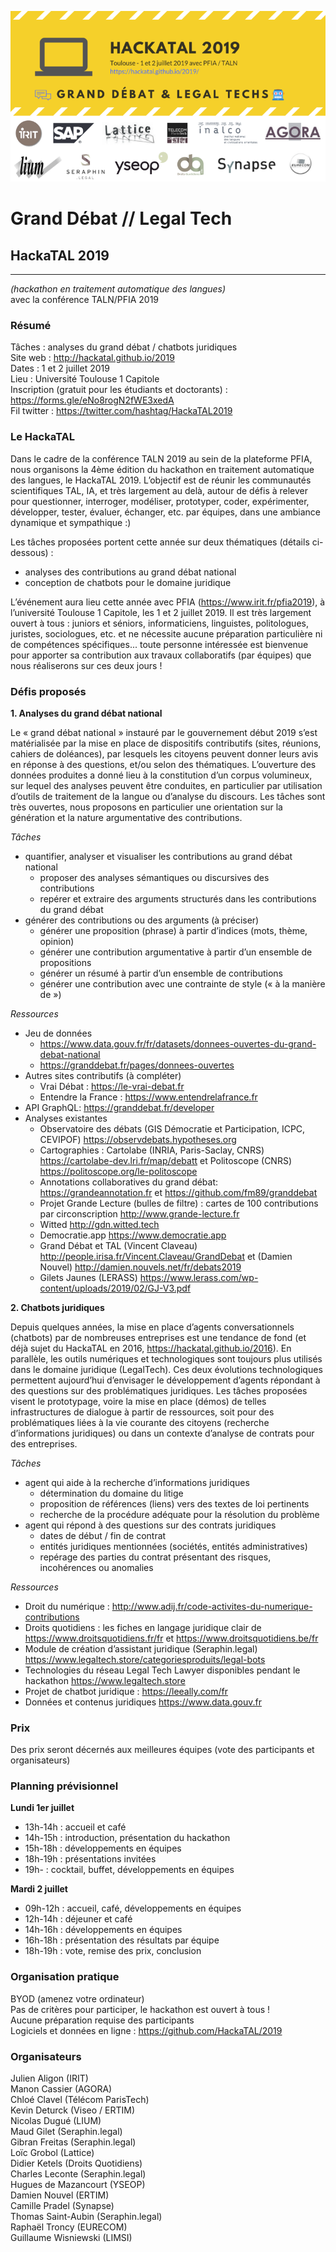 ![HackaTAL 2019](https://raw.githubusercontent.com/HackaTAL/2019/gh-pages/HackaTAL_2019.png)

# Grand Débat // Legal Tech

## HackaTAL 2019
---------------
*(hackathon en traitement automatique des langues)*  
avec la conférence TALN/PFIA 2019

### Résumé

Tâches : analyses du grand débat / chatbots juridiques  
Site web : http://hackatal.github.io/2019  
Dates : 1 et 2 juillet 2019  
Lieu : Université Toulouse 1 Capitole  
Inscription (gratuit pour les étudiants et doctorants) : https://forms.gle/eNo8rogN2fWE3xedA  
Fil twitter : https://twitter.com/hashtag/HackaTAL2019  

### Le HackaTAL

Dans le cadre de la conférence TALN 2019 au sein de la plateforme PFIA, nous organisons la 4ème édition du hackathon en traitement automatique des langues, le HackaTAL 2019. L’objectif est de réunir les communautés scientifiques TAL, IA, et très largement au delà, autour de défis à relever pour questionner, interroger, modéliser, prototyper, coder, expérimenter, développer, tester, évaluer, échanger, etc. par équipes, dans une ambiance dynamique et sympathique :)

Les tâches proposées portent cette année sur deux thématiques (détails ci-dessous) :

- analyses des contributions au grand débat national
- conception de chatbots pour le domaine juridique

L’événement aura lieu cette année avec PFIA (https://www.irit.fr/pfia2019), à l’université Toulouse 1 Capitole, les 1 et 2 juillet 2019. Il est très largement ouvert à tous : juniors et séniors, informaticiens, linguistes, politologues, juristes, sociologues, etc. et ne nécessite aucune préparation particulière ni de compétences spécifiques... toute personne intéressée est bienvenue  pour apporter sa contribution aux travaux collaboratifs (par équipes) que nous réaliserons sur ces deux jours !

### Défis proposés

**1. Analyses du grand débat national**

Le « grand débat national » instauré par le gouvernement début 2019 s’est matérialisée par la mise en place de dispositifs contributifs (sites, réunions, cahiers de doléances), par lesquels les citoyens peuvent donner leurs avis en réponse à des questions, et/ou selon des thématiques. L’ouverture des données produites a donné lieu à la constitution d’un corpus volumineux, sur lequel des analyses peuvent être conduites, en particulier par utilisation d’outils de traitement de la langue ou d’analyse du discours. Les tâches sont très ouvertes, nous proposons en particulier une orientation sur la génération et la nature argumentative des contributions.

*Tâches*

- quantifier, analyser et visualiser les contributions au grand débat national
  - proposer des analyses sémantiques ou discursives des contributions
  - repérer et extraire des arguments structurés dans les contributions du grand débat
- générer des contributions ou des arguments (à préciser)
  - générer une proposition (phrase) à partir d’indices (mots, thème, opinion)
  - générer une contribution argumentative à partir d’un ensemble de propositions
  - générer un résumé à partir d’un ensemble de contributions
  - générer une contribution avec une contrainte de style (« à la manière de »)

*Ressources*

- Jeu de données
  - https://www.data.gouv.fr/fr/datasets/donnees-ouvertes-du-grand-debat-national
  - https://granddebat.fr/pages/donnees-ouvertes
- Autres sites contributifs (à compléter)
  - Vrai Débat : https://le-vrai-debat.fr
  - Entendre la France : https://www.entendrelafrance.fr
- API GraphQL: https://granddebat.fr/developer
- Analyses existantes
  - Observatoire des débats (GIS Démocratie et Participation, ICPC, CEVIPOF) https://observdebats.hypotheses.org
  - Cartographies : Cartolabe (INRIA,  Paris-Saclay, CNRS) https://cartolabe-dev.lri.fr/map/debatt et Politoscope (CNRS) https://politoscope.org/le-politoscope
  - Annotations collaboratives du grand débat: https://grandeannotation.fr  et https://github.com/fm89/granddebat 
  - Projet Grande Lecture (bulles de filtre) : cartes de 100 contributions par circonscription http://www.grande-lecture.fr
  - Witted http://gdn.witted.tech
  - Democratie.app https://www.democratie.app
  - Grand Débat et TAL (Vincent Claveau) http://people.irisa.fr/Vincent.Claveau/GrandDebat et (Damien Nouvel) http://damien.nouvels.net/fr/debats2019
  - Gilets Jaunes (LERASS) https://www.lerass.com/wp-content/uploads/2019/02/GJ-V3.pdf


**2. Chatbots juridiques**

Depuis quelques années, la mise en place d’agents conversationnels (chatbots) par de nombreuses entreprises est une tendance de fond (et déjà sujet du HackaTAL en 2016, https://hackatal.github.io/2016). En parallèle, les outils numériques et technologiques sont toujours plus utilisés dans le domaine juridique (LegalTech). Ces deux évolutions technologiques permettent aujourd’hui d’envisager le développement d’agents répondant à des questions sur des problématiques juridiques. Les tâches proposées visent le prototypage, voire la mise en place (démos) de telles infrastructures de dialogue à partir de ressources, soit pour des problématiques liées à la vie courante des citoyens (recherche d’informations juridiques) ou dans un contexte d’analyse de contrats pour des entreprises.

*Tâches*

- agent qui aide à la recherche d’informations juridiques
    - détermination du domaine du litige
    - proposition de références (liens) vers des textes de loi pertinents
    - recherche de la procédure adéquate pour la résolution du problème
- agent qui répond à des questions sur des contrats juridiques
    - dates de début / fin de contrat
    - entités juridiques mentionnées (sociétés, entités administratives)
    - repérage des parties du contrat présentant des risques, incohérences ou anomalies

*Ressources*

- Droit du numérique : http://www.adij.fr/code-activites-du-numerique-contributions
- Droits quotidiens : les fiches en langage juridique clair de  https://www.droitsquotidiens.fr/fr et https://www.droitsquotidiens.be/fr
- Module de création d’assistant juridique (Seraphin.legal) https://www.legaltech.store/categoriesproduits/legal-bots
- Technologies  du réseau Legal Tech Lawyer disponibles pendant le hackathon https://www.legaltech.store
- Projet de chatbot juridique : https://leeally.com/fr
- Données et contenus juridiques https://www.data.gouv.fr

### Prix

Des prix seront décernés aux meilleures équipes (vote des participants et organisateurs)

### Planning prévisionnel

**Lundi 1er juillet**

- 13h-14h : accueil et café
- 14h-15h : introduction, présentation du hackathon
- 15h-18h : développements en équipes
- 18h-19h : présentations invitées
- 19h- : cocktail, buffet, développements en équipes

**Mardi 2 juillet**

- 09h-12h : accueil, café, développements en équipes
- 12h-14h : déjeuner et café
- 14h-16h : développements en équipes
- 16h-18h : présentation des résultats par équipe
- 18h-19h : vote, remise des prix, conclusion

### Organisation pratique

BYOD (amenez votre ordinateur)  
Pas de critères pour participer, le hackathon est ouvert à tous !  
Aucune préparation requise des participants  
Logiciels et données en ligne : https://github.com/HackaTAL/2019  

### Organisateurs

Julien Aligon (IRIT)  
Manon Cassier (AGORA)  
Chloé Clavel (Télécom ParisTech)  
Kevin Deturck (Viseo / ERTIM)  
Nicolas Dugué (LIUM)  
Maud Gilet (Seraphin.legal)  
Gibran Freitas (Seraphin.legal)  
Loïc Grobol (Lattice)  
Didier Ketels (Droits Quotidiens)  
Charles Leconte (Seraphin.legal)  
Hugues de Mazancourt (YSEOP)  
Damien Nouvel (ERTIM)  
Camille Pradel (Synapse)  
Thomas Saint-Aubin (Seraphin.legal)  
Raphaël Troncy (EURECOM)  
Guillaume Wisniewski (LIMSI)  

